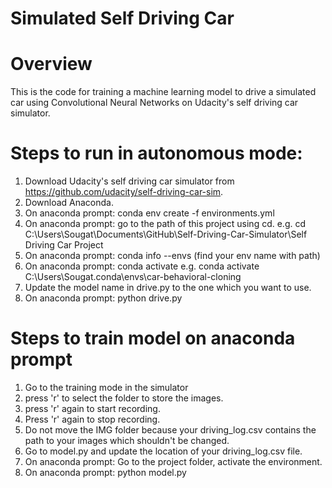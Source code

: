# Simulated Self Driving Car

# Overview
This is the code for training a machine learning model to drive a simulated car using Convolutional Neural Networks on Udacity's self driving car simulator.

# Steps to run in autonomous mode:
1. Download Udacity's self driving car simulator from https://github.com/udacity/self-driving-car-sim.
2. Download Anaconda.
3. On anaconda prompt: conda env create -f environments.yml
4. On anaconda prompt: go to the path of this project using cd. e.g. cd C:\Users\Sougat\Documents\GitHub\Self-Driving-Car-Simulator\Self Driving Car Project
5. On anaconda prompt: conda info --envs (find your env name with path)
6. On anaconda prompt: conda activate <env name with path> e.g. conda activate C:\Users\Sougat\.conda\envs\car-behavioral-cloning
7. Update the model name in drive.py to the one which you want to use.
8. On anaconda prompt: python drive.py

# Steps to train model on anaconda prompt
1. Go to the training mode in the simulator
2. press 'r' to select the folder to store the images.
3. press 'r' again to start recording.
4. Press 'r' again to stop recording.
5. Do not move the IMG folder because your driving_log.csv contains the path to your images which shouldn't be changed.
6. Go to model.py and update the location of your driving_log.csv file.
7. On anaconda prompt: Go to the project folder, activate the environment.
8. On anaconda prompt: python model.py